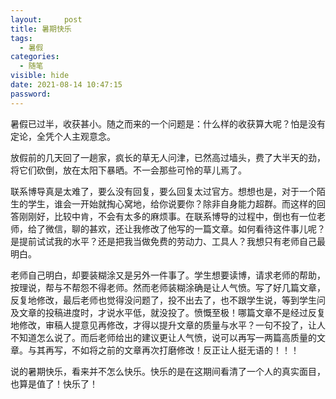 ```yaml
---
layout:     post
title: 暑期快乐
tags:
  - 暑假
categories:
  - 随笔
visible: hide
date: 2021-08-14 10:47:15
password:
---
```


暑假已过半，收获甚小。随之而来的一个问题是：什么样的收获算大呢？怕是没有定论，全凭个人主观意念。

放假前的几天回了一趟家，疯长的草无人问津，已然高过墙头，费了大半天的劲，将它们砍倒，放在太阳下暴晒。不一会那些可怜的草儿焉了。

联系博导真是太难了，要么没有回复，要么回复太过官方。想想也是，对于一个陌生的学生，谁会一开始就掏心窝地，给你说要你？除非自身能力超群。而这样的回答刚刚好，比较中肯，不会有太多的麻烦事。在联系博导的过程中，倒也有一位老师，给了微信，聊的甚欢，还让我修改了他写的一篇文章。如何看待这件事儿呢？是提前试试我的水平？还是把我当做免费的劳动力、工具人？我想只有老师自己最明白。

老师自己明白，却要装糊涂又是另外一件事了。学生想要读博，请求老师的帮助，按理说，帮与不帮怨不得老师。然而老师装糊涂确是让人气愤。写了好几篇文章，反复地修改，最后老师也觉得没问题了，投不出去了，也不跟学生说，等到学生问及文章的投稿进度时，才说水平低，就没投了。愤慨至极！哪篇文章不是经过反复地修改，审稿人提意见再修改，才得以提升文章的质量与水平？一句不投了，让人不知道怎么说了。而后老师给出的建议更让人气愤，说可以再写一两篇高质量的文章。与其再写，不如将之前的文章再次打磨修改！反正让人挺无语的！！！

说的暑期快乐，看来并不怎么快乐。快乐的是在这期间看清了一个人的真实面目，也算是值了！快乐了！